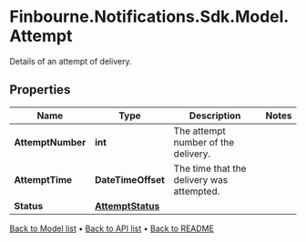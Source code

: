# Finbourne.Notifications.Sdk.Model.Attempt
Details of an attempt of delivery.

## Properties

Name | Type | Description | Notes
------------ | ------------- | ------------- | -------------
**AttemptNumber** | **int** | The attempt number of the delivery. | 
**AttemptTime** | **DateTimeOffset** | The time that the delivery was attempted. | 
**Status** | [**AttemptStatus**](AttemptStatus.md) |  | 

[Back to Model list](../README.md#documentation-for-models) &#8226; [Back to API list](../README.md#documentation-for-api-endpoints) &#8226; [Back to README](../README.md)

